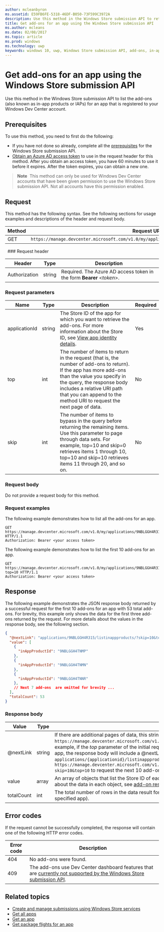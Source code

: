 ---author: mcleanbyronms.assetid: E59FB6FE-5318-46DF-B050-73F599C3972Adescription: Use this method in the Windows Store submission API to retrieve information about the in-app purchases for an app that is registered to your Windows Dev Center account.title: Get add-ons for an app using the Windows Store submission APIms.author: mcleansms.date: 02/08/2017ms.topic: articlems.prod: windowsms.technology: uwpkeywords: windows 10, uwp, Windows Store submission API, add-ons, in-app products, IAPs---# Get add-ons for an app using the Windows Store submission APIUse this method in the Windows Store submission API to list the add-ons (also known as in-app products or IAPs) for an app that is registered to your Windows Dev Center account.## PrerequisitesTo use this method, you need to first do the following:* If you have not done so already, complete all the [prerequisites](create-and-manage-submissions-using-windows-store-services.md#prerequisites) for the Windows Store submission API.* [Obtain an Azure AD access token](create-and-manage-submissions-using-windows-store-services.md#obtain-an-azure-ad-access-token) to use in the request header for this method. After you obtain an access token, you have 60 minutes to use it before it expires. After the token expires, you can obtain a new one.>**Note**&nbsp;&nbsp;This method can only be used for Windows Dev Center accounts that have been given permission to use the Windows Store submission API. Not all accounts have this permission enabled.## RequestThis method has the following syntax. See the following sections for usage examples and descriptions of the header and request body.| Method | Request URI                                                      ||--------|------------------------------------------------------------------|| GET    | ```https://manage.devcenter.microsoft.com/v1.0/my/applications/{applicationId}/listinappproducts``` |<span/> ### Request header| Header        | Type   | Description                                                                 ||---------------|--------|-----------------------------------------------------------------------------|| Authorization | string | Required. The Azure AD access token in the form **Bearer** &lt;*token*&gt;. |<span/>### Request parameters|  Name  |  Type  |  Description  |  Required  ||------|------|------|------||  applicationId  |  string  |  The Store ID of the app for which you want to retrieve the add-ons. For more information about the Store ID, see [View app identity details](https://msdn.microsoft.com/windows/uwp/publish/view-app-identity-details).  |  Yes  ||  top  |  int  |  The number of items to return in the request (that is, the number of add-ons to return). If the app has more add-ons than the value you specify in the query, the response body includes a relative URI path that you can append to the method URI to request the next page of data.  |  No  ||  skip |  int  | The number of items to bypass in the query before returning the remaining items. Use this parameter to page through data sets. For example, top=10 and skip=0 retrieves items 1 through 10, top=10 and skip=10 retrieves items 11 through 20, and so on.   |  No  |<span/>### Request bodyDo not provide a request body for this method.### Request examplesThe following example demonstrates how to list all the add-ons for an app.```GET https://manage.devcenter.microsoft.com/v1.0/my/applications/9NBLGGH4R315/listinappproducts HTTP/1.1Authorization: Bearer <your access token>```The following example demonstrates how to list the first 10 add-ons for an app.```GET https://manage.devcenter.microsoft.com/v1.0/my/applications/9NBLGGH4R315/listinappproducts?top=10 HTTP/1.1Authorization: Bearer <your access token>```## ResponseThe following example demonstrates the JSON response body returned by a successful request for the first 10 add-ons for an app with 53 total add-ons. For brevity, this example only shows the data for the first three add-ons returned by the request. For more details about the values in the response body, see the following section.```json{  "@nextLink": "applications/9NBLGGH4R315/listinappproducts/?skip=10&top=10",  "value": [    {      "inAppProductId": "9NBLGGH4TNMP"    },    {      "inAppProductId": "9NBLGGH4TNMN"    },    {      "inAppProductId": "9NBLGGH4TNNR"    },    // Next 7 add-ons  are omitted for brevity ...  ],  "totalCount": 53}```### Response body| Value      | Type   | Description                                                                                                                                                                                                                                                                         ||------------|--------|----------------------------------------------------------------------------------------------------------------------------------------------------------------------------------------------------------------------------------------------------------------------------------------|| @nextLink  | string | If there are additional pages of data, this string contains a relative path that you can append to the base ```https://manage.devcenter.microsoft.com/v1.0/my/``` request URI to request the next page of data. For example, if the *top* parameter of the initial request body is set to 10 but there are 50 add-ons for the app, the response body will include a @nextLink value of ```applications/{applicationid}/listinappproducts/?skip=10&top=10```, which indicates that you can call ```https://manage.devcenter.microsoft.com/v1.0/my/applications/{applicationid}/listinappproducts/?skip=10&top=10``` to request the next 10 add-ons. || value      | array  | An array of objects that list the Store ID of each add-on for the specified app. For more information about the data in each object, see [add-on resource](get-app-data.md#add-on-object).                                                                                                                           || totalCount | int    | The total number of rows in the data result for the query (that is, the total number of add-ons for the specified app).                                                                                                                                                                                                                             |<span/>## Error codesIf the request cannot be successfully completed, the response will contain one of the following HTTP error codes.| Error code |  Description   ||--------|------------------|| 404  | No add-ons were found. || 409  | The add-ons use Dev Center dashboard features that are [currently not supported by the Windows Store submission API](create-and-manage-submissions-using-windows-store-services.md#not_supported).  |<span/>## Related topics* [Create and manage submissions using Windows Store services](create-and-manage-submissions-using-windows-store-services.md)* [Get all apps](get-all-apps.md)* [Get an app](get-an-app.md)* [Get package flights for an app](get-flights-for-an-app.md)